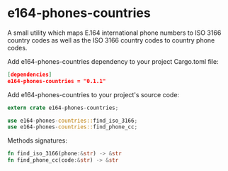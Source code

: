 # e164-phones-countries
A small utility which maps E.164 international phone numbers to ISO 3166 country codes as well as the ISO 3166 country codes to country phone codes.

Add e164-phones-countries dependency to your project Cargo.toml file:
```json
[dependencies]
e164-phones-countries = "0.1.1"
```

Add e164-phones-countries to your project's source code:
```rust
extern crate e164-phones-countries;

use e164-phones-countries::find_iso_3166;
use e164-phones-countries::find_phone_cc;
```

Methods signatures:
```rust
fn find_iso_3166(phone:&str) -> &str
fn find_phone_cc(code:&str) -> &str

